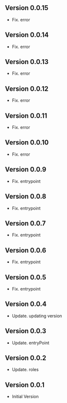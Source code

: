 ## Version 0.0.15
- Fix. error

## Version 0.0.14
- Fix. error

## Version 0.0.13
- Fix. error

## Version 0.0.12
- Fix. error

## Version 0.0.11
- Fix. error

## Version 0.0.10
- Fix. error


## Version 0.0.9
- Fix. entrypoint

## Version 0.0.8
- Fix. entrypoint

## Version 0.0.7
- Fix. entrypoint


## Version 0.0.6
- Fix. entrypoint

## Version 0.0.5
- Fix. entrypoint

## Version 0.0.4
- Update. updating version

## Version 0.0.3
- Update. entryPoint

## Version 0.0.2
- Update. roles

## Version 0.0.1
- Initial Version